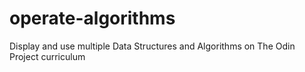 # operate-algorithms
Display and use multiple Data Structures and Algorithms on The Odin Project curriculum
